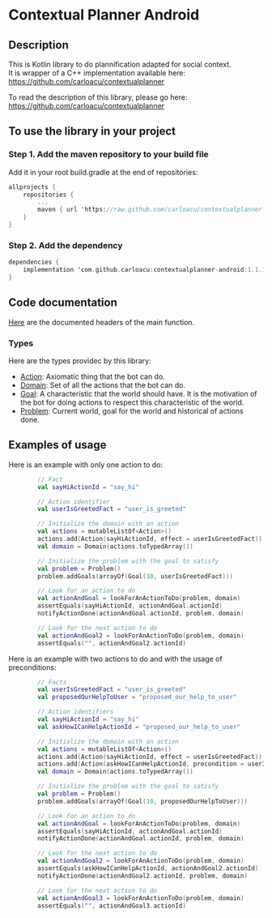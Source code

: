 # Contextual Planner Android


## Description

This is Kotlin library to do plannification adapted for social context.<br/>
It is wrapper of a C++ implementation available here: https://github.com/carloacu/contextualplanner

To read the description of this library, please go here: https://github.com/carloacu/contextualplanner


## To use the library in your project

### Step 1. Add the maven repository to your build file
Add it in your root build.gradle at the end of repositories:
```Kotlin
allprojects {
    repositories {
        ...
        maven { url 'https://raw.github.com/carloacu/contextualplanner-android-releases/master' }
    }
}
```

### Step 2. Add the dependency
```Kotlin
dependencies {
    implementation 'com.github.carloacu:contextualplanner-android:1.1.15'
}
```


## Code documentation

[Here](contextualplanner/src/main/java/com/contextualplanner/ContextualPlanner.kt) are the documented headers of the main function.

### Types

Here are the types providec by this library:

* [Action](contextualplanner/src/main/java/com/contextualplanner/types/Action.kt): Axiomatic thing that the bot can do.
* [Domain](contextualplanner/src/main/java/com/contextualplanner/types/Domain.kt): Set of all the actions that the bot can do.
* [Goal](contextualplanner/src/main/java/com/contextualplanner/types/Goal.kt): A characteristic that the world should have. It is the motivation of the bot for doing actions to respect this characteristic of the world.
* [Problem](contextualplanner/src/main/java/com/contextualplanner/types/Problem.kt): Current world, goal for the world and historical of actions done.



## Examples of usage

Here is an example with only one action to do:

```kotlin
        // Fact
        val sayHiActionId = "say_hi"

        // Action identifier
        val userIsGreetedFact = "user_is_greeted"

        // Initialize the domain with an action
        val actions = mutableListOf<Action>()
        actions.add(Action(sayHiActionId, effect = userIsGreetedFact))
        val domain = Domain(actions.toTypedArray())

        // Initialize the problem with the goal to satisfy
        val problem = Problem()
        problem.addGoals(arrayOf(Goal(10, userIsGreetedFact)))

        // Look for an action to do
        val actionAndGoal = lookForAnActionToDo(problem, domain)
        assertEquals(sayHiActionId, actionAndGoal.actionId)
        notifyActionDone(actionAndGoal.actionId, problem, domain)

        // Look for the next action to do
        val actionAndGoal2 = lookForAnActionToDo(problem, domain)
        assertEquals("", actionAndGoal2.actionId)
```


Here is an example with two actions to do and with the usage of preconditions:


```kotlin
        // Facts
        val userIsGreetedFact = "user_is_greeted"
        val proposedOurHelpToUser = "proposed_our_help_to_user"

        // Action identifiers
        val sayHiActionId = "say_hi"
        val askHowICanHelpActionId = "proposed_our_help_to_user"

        // Initialize the domain with an action
        val actions = mutableListOf<Action>()
        actions.add(Action(sayHiActionId, effect = userIsGreetedFact))
        actions.add(Action(askHowICanHelpActionId, precondition = userIsGreetedFact, effect = proposedOurHelpToUser))
        val domain = Domain(actions.toTypedArray())

        // Initialize the problem with the goal to satisfy
        val problem = Problem()
        problem.addGoals(arrayOf(Goal(10, proposedOurHelpToUser)))

        // Look for an action to do
        val actionAndGoal = lookForAnActionToDo(problem, domain)
        assertEquals(sayHiActionId, actionAndGoal.actionId)
        notifyActionDone(actionAndGoal.actionId, problem, domain)

        // Look for the next action to do
        val actionAndGoal2 = lookForAnActionToDo(problem, domain)
        assertEquals(askHowICanHelpActionId, actionAndGoal2.actionId)
        notifyActionDone(actionAndGoal2.actionId, problem, domain)

        // Look for the next action to do
        val actionAndGoal3 = lookForAnActionToDo(problem, domain)
        assertEquals("", actionAndGoal3.actionId)
```
